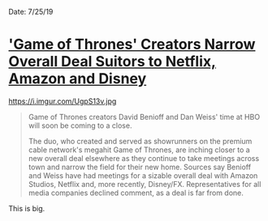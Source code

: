 Date: 7/25/19

# ['Game of Thrones' Creators Narrow Overall Deal Suitors to Netflix, Amazon and Disney](https://www.hollywoodreporter.com/live-feed/game-thrones-narrow-deal-suitors-netflix-amazon-disney-1222414)

https://i.imgur.com/UgpS13v.jpg

> Game of Thrones creators David Benioff and Dan Weiss' time at HBO will soon be coming to a close.
> 
> The duo, who created and served as showrunners on the premium cable network's megahit Game of Thrones, are inching closer to a new overall deal elsewhere as they continue to take meetings across town and narrow the field for their new home. Sources say Benioff and Weiss have had meetings for a sizable overall deal with Amazon Studios, Netflix and, more recently, Disney/FX. Representatives for all media companies declined comment, as a deal is far from done.

This is big.
